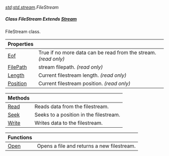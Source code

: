 _[std](../../modules/std/std-module.md):[std.stream](../../modules/std/std-stream.md).FileStream_
##### Class FileStream Extends [Stream](../../modules/std/std-stream-stream.md)
FileStream class.

| Properties | |
|:---|:---|
| [Eof](std-stream-filestream-eof.md) | True if no more data can be read from the stream. _(read only)_ |
| [FilePath](std-stream-filestream-filepath.md) | stream filepath. _(read only)_ |
| [Length](std-stream-filestream-length.md) | Current filestream length. _(read only)_ |
| [Position](std-stream-filestream-position.md) | Current filestream position. _(read only)_ |

| Methods | |
|:---|:---|
| [Read](std-stream-filestream-read.md) | Reads data from the filestream. |
| [Seek](std-stream-filestream-seek.md) | Seeks to a position in the filestream. |
| [Write](std-stream-filestream-write.md) | Writes data to the filestream. |

| Functions | |
|:---|:---|
| [Open](std-stream-filestream-open.md) | Opens a file and returns a new filestream. |
